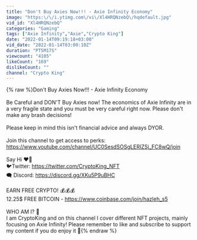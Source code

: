 ```yaml
---
title: "Don't Buy Axies Now!!! - Axie Infinity Economy"
image: "https:\/\/i.ytimg.com\/vi\/Xl4HRQNzebQ\/hqdefault.jpg"
vid_id: "Xl4HRQNzebQ"
categories: "Gaming"
tags: ["Axie Infinity","Axie","Crypto King"]
date: "2022-01-14T09:19:18+03:00"
vid_date: "2022-01-14T03:00:10Z"
duration: "PT5M17S"
viewcount: "4105"
likeCount: "169"
dislikeCount: ""
channel: "Crypto King"
---
```

{% raw %}Don't Buy Axies Now!!! - Axie Infinity Economy<br /><br />Be Careful and DON'T Buy Axies now! The economics of Axie Infinity are in a very fragile state and you must be very careful right now. Please don't make any brash decisions!<br /><br />Please keep in mind this isn't financial advice and always DYOR.<br /><br />Join this channel to get access to perks:<br /><a rel="nofollow" target="blank" href="https://www.youtube.com/channel/UC0SesdSOSgLERIZSj_FC8wQ/join">https://www.youtube.com/channel/UC0SesdSOSgLERIZSj_FC8wQ/join</a><br /><br />Say Hi ❤️‍🔥<br /> 🐦Twitter: <a rel="nofollow" target="blank" href="https://twitter.com/CryptoKing_NFT">https://twitter.com/CryptoKing_NFT</a> <br />🗨️ Discord: <a rel="nofollow" target="blank" href="https://discord.gg/XKu5P9uBHC">https://discord.gg/XKu5P9uBHC</a><br /><br />EARN FREE CRYPTO! 💰💰💰<br />12.25$ FREE BITCOIN - <a rel="nofollow" target="blank" href="https://www.coinbase.com/join/hazleh_s5">https://www.coinbase.com/join/hazleh_s5</a><br /><br />WHO AM I? 👑<br />I am CryptoKing and on this channel I cover different NFT projects, mainly focusing on Axie Infinity! Please remember to like and subscribe to support my content if you do enjoy it 💜{% endraw %}
